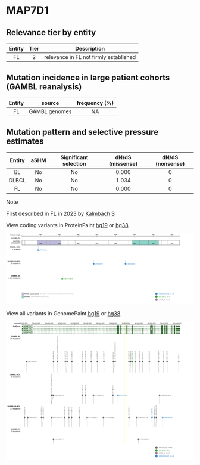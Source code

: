 # MAP7D1

## Relevance tier by entity

|Entity|Tier|Description                           |
|:------:|:----:|--------------------------------------|
|FL    |2   |relevance in FL not firmly established|

## Mutation incidence in large patient cohorts (GAMBL reanalysis)

|Entity|source       |frequency (%)|
|:------:|:-------------:|:-------------:|
|FL    |GAMBL genomes|NA           |

## Mutation pattern and selective pressure estimates

|Entity|aSHM|Significant selection|dN/dS (missense)|dN/dS (nonsense)|
|:------:|:----:|:---------------------:|:----------------:|:----------------:|
|BL    |No  |No                   |0.000           |0               |
|DLBCL |No  |No                   |1.034           |0               |
|FL    |No  |No                   |0.000           |0               |


> [!NOTE]
> First described in FL in 2023 by [Kalmbach S](https://pubmed.ncbi.nlm.nih.gov/37563306)


View coding variants in ProteinPaint [hg19](https://morinlab.github.io/LLMPP/GAMBL/MAP7D1_protein.html)  or [hg38](https://morinlab.github.io/LLMPP/GAMBL/MAP7D1_protein_hg38.html)

![image](images/proteinpaint/MAP7D1_NM_018067.svg)

View all variants in GenomePaint [hg19](https://morinlab.github.io/LLMPP/GAMBL/MAP7D1.html)  or [hg38](https://morinlab.github.io/LLMPP/GAMBL/MAP7D1_hg38.html)

![image](images/proteinpaint/MAP7D1.svg)
